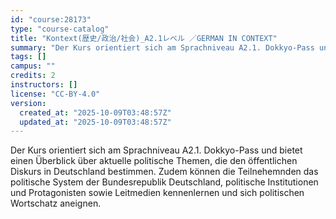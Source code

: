 ```yaml
---
id: "course:28173"
type: "course-catalog"
title: "Kontext(歴史/政治/社会)_A2.1レベル ／GERMAN IN CONTEXT"
summary: "Der Kurs orientiert sich am Sprachniveau A2.1. Dokkyo-Pass und bietet einen Überblick über aktuelle politische Themen, d…"
tags: []
campus: ""
credits: 2
instructors: []
license: "CC-BY-4.0"
version:
  created_at: "2025-10-09T03:48:57Z"
  updated_at: "2025-10-09T03:48:57Z"
---
```

Der Kurs orientiert sich am Sprachniveau A2.1. Dokkyo-Pass und bietet einen Überblick über aktuelle politische Themen, die den öffentlichen Diskurs in Deutschland bestimmen. Zudem können die Teilnehemnden das politische System der Bundesrepublik Deutschland, politische Institutionen und Protagonisten sowie Leitmedien kennenlernen und sich politischen Wortschatz aneignen.
